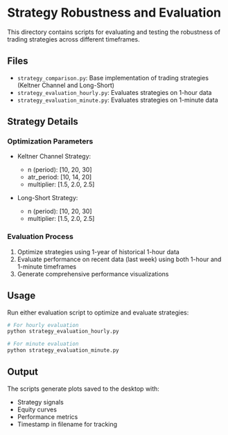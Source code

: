 # Strategy Robustness and Evaluation

This directory contains scripts for evaluating and testing the robustness of trading strategies across different timeframes.

## Files

- `strategy_comparison.py`: Base implementation of trading strategies (Keltner Channel and Long-Short)
- `strategy_evaluation_hourly.py`: Evaluates strategies on 1-hour data
- `strategy_evaluation_minute.py`: Evaluates strategies on 1-minute data

## Strategy Details

### Optimization Parameters
- Keltner Channel Strategy:
  - n (period): [10, 20, 30]
  - atr_period: [10, 14, 20]
  - multiplier: [1.5, 2.0, 2.5]

- Long-Short Strategy:
  - n (period): [10, 20, 30]
  - multiplier: [1.5, 2.0, 2.5]

### Evaluation Process
1. Optimize strategies using 1-year of historical 1-hour data
2. Evaluate performance on recent data (last week) using both 1-hour and 1-minute timeframes
3. Generate comprehensive performance visualizations

## Usage

Run either evaluation script to optimize and evaluate strategies:

```bash
# For hourly evaluation
python strategy_evaluation_hourly.py

# For minute evaluation
python strategy_evaluation_minute.py
```

## Output

The scripts generate plots saved to the desktop with:
- Strategy signals
- Equity curves
- Performance metrics
- Timestamp in filename for tracking
